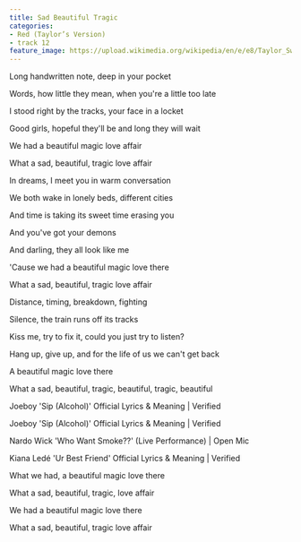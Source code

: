 ```yaml
---
title: Sad Beautiful Tragic
categories:
- Red (Taylor’s Version)
- track 12
feature_image: https://upload.wikimedia.org/wikipedia/en/e/e8/Taylor_Swift_-_Red.png
--- 
```

Long handwritten note, deep in your pocket

Words, how little they mean, when you're a little too late

I stood right by the tracks, your face in a locket

Good girls, hopeful they'll be and long they will wait

We had a beautiful magic love affair

What a sad, beautiful, tragic love affair

In dreams, I meet you in warm conversation

We both wake in lonely beds, different cities

And time is taking its sweet time erasing you

And you've got your demons

And darling, they all look like me

'Cause we had a beautiful magic love there

What a sad, beautiful, tragic love affair

Distance, timing, breakdown, fighting

Silence, the train runs off its tracks

Kiss me, try to fix it, could you just try to listen?

Hang up, give up, and for the life of us we can't get back

A beautiful magic love there

What a sad, beautiful, tragic, beautiful, tragic, beautiful

Joeboy 'Sip (Alcohol)' Official Lyrics & Meaning | Verified

Joeboy 'Sip (Alcohol)' Official Lyrics & Meaning | Verified

Nardo Wick 'Who Want Smoke??' (Live Performance) | Open Mic

Kiana Ledé 'Ur Best Friend' Official Lyrics & Meaning | Verified

What we had, a beautiful magic love there

What a sad, beautiful, tragic, love affair

We had a beautiful magic love there

What a sad, beautiful, tragic love affair